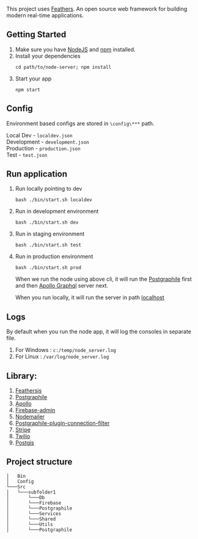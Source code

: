 This project uses [Feathers](http://feathersjs.com). An open source web framework for building modern real-time applications.

## Getting Started

1. Make sure you have [NodeJS](https://nodejs.org/) and [npm](https://www.npmjs.com/) installed.
2. Install your dependencies
    ```
    cd path/to/node-server; npm install
    ```
3. Start your app
    ```
    npm start
    ```

## Config 

Environment based configs are stored in `\config\***` path. 

Local Dev   - `localdev.json` <br>
Development - `development.json`<br>
Production  - `production.json`<br>
Test        - `test.json`<br>

## Run application 

1. Run locally pointing to dev
    ```
    bash ./bin/start.sh localdev
    ```
2. Run in development environment
    ```
    bash ./bin/start.sh dev
    ```
3. Run in staging environment
    ```
    bash ./bin/start.sh test
    ```
4. Run in production environment
    ```
    bash ./bin/start.sh prod
    ```

    When we run the node using above cli, it will run the [Postgraphile](https://www.graphile.org/postgraphile/) first and then [Apollo Graphql](https://www.apollographql.com/docs/apollo-server/getting-started/) server next.
	
	When you run locally, it will run the server in path [localhost](http://localhost:2002/graphql)


## Logs

By default when you run the node app, it will log the consoles in separate file. <br />
1. For Windows : ```c:/temp/node_server.log``` <br />
2. For Linux : ```/var/log/node_server.log``` <br />

## Library:
1. [Feathersjs](https://feathersjs.com/)
2. [Postgraphile](https://www.graphile.org/postgraphile/)
3. [Apollo](https://apollographql.com/docs/apollo-server/)
4. [Firebase-admin](https://github.com/firebase/firebase-admin-node)
5. [Nodemailer](https://nodemailer.com/about/)
6. [Postgraphile-plugin-connection-filter](https://github.com/graphile-contrib/postgraphile-plugin-connection-filter)
7. [Stripe](https://github.com/stripe/stripe-node)
8. [Twilio](https://www.twilio.com/docs/libraries/node)
9. [Postgis](https://postgis.net/)


## Project structure
```
│   Bin 
│   Config   
└───Src 
│   └───subfolder1
│   	└───Db 
│   	└───Firebase 
│   	└───Postgraphile 
│   	└───Services  
│   	└───Shared  
│   	└───Utils  
│   	└───Postgraphile 
```
